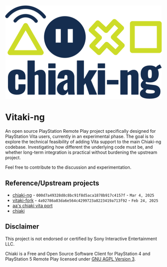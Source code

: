 ![chiaki-ng Logo](gui/res/chiaking-logo.svg)

# Vitaki-ng

An open source PlayStation Remote Play project specifically designed for PlayStation Vita users, currently in an experimental phase. The goal is to explore the technical feasibility of adding Vita support to the main Chiaki-ng codebase. Investigating how different the underlying code must be, and whether long-term integration is practical without burdening the upstream project.

Feel free to contribute to the discussion and experimentation.

## Reference/Upstream projects
- [chiaki-ng](https://streetpea.github.io/chiaki-ng) - `000d7a49328d8c8bc91f8d5aca1878b917c4157f` - `Mar 4, 2025`
- [vitaki-fork](https://github.com/ywnico/vitaki-fork) - `4a92786a83da6e564c4299723a8223419a713f92` - `Feb 24, 2025`
- [aa's chiaki vita port](https://git.catvibers.me/aa/chiaki)
- [chiaki](https://sr.ht/~thestr4ng3r/chiaki/)

## Disclaimer
This project is not endorsed or certified by Sony Interactive Entertainment LLC.

Chiaki is a Free and Open Source Software Client for PlayStation 4 and PlayStation 5 Remote Play licensed under [GNU AGPL
Version 3](LICENSES/AGPL-3.0-only-OpenSSL.txt).